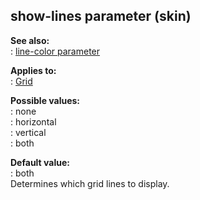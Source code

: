 ## show-lines parameter (skin)    
**See also:**    
:   [line-color parameter](/%7Bskin%7D/param/line-color)    
<!-- -->    
**Applies to:**    
:   [Grid](/%7Bskin%7D/control/grid)    
<!-- -->    
**Possible values:**    
:   none    
:   horizontal    
:   vertical    
:   both    
<!-- -->    
**Default value:**    
:   both    
Determines which grid lines to display.  